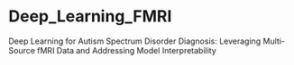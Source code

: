 # Deep_Learning_FMRI
Deep Learning for Autism Spectrum Disorder Diagnosis: Leveraging Multi-Source fMRI Data and Addressing Model Interpretability
